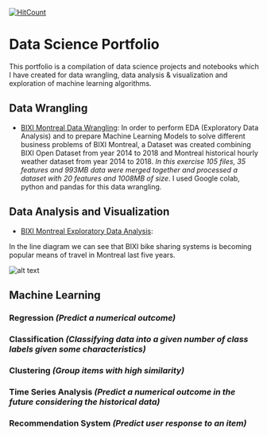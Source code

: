 [![HitCount](http://hits.dwyl.io/bmshahrier/data-science-portfolio.svg)](http://hits.dwyl.io/bmshahrier/data-science-portfolio)

# Data Science Portfolio

This portfolio is a compilation of data science projects and notebooks which I have created for data wrangling, data analysis & visualization and exploration of machine learning algorithms.

## Data Wrangling
- [BIXI Montreal Data Wrangling](https://github.com/bmshahrier/bixi-montreal/blob/master/bixi_montreal_data_wrangling.ipynb): In order to perform EDA (Exploratory Data Analysis) and to prepare Machine Learning Models to solve different business problems of BIXI Montreal, a Dataset was created combining BIXI Open Dataset from year 2014 to 2018 and Montreal historical hourly weather dataset from year 2014 to 2018. *In this exercise 105 files, 35 features and 993MB data were merged together and processed a dataset with 20 features and 1008MB of size*. I used Google colab, python and pandas for this data wrangling. 
## Data Analysis and Visualization
- [BIXI Montreal Exploratory Data Analysis](https://github.com/bmshahrier/bixi-montreal/blob/master/bixi_montreal_exploratory_data_analysis.ipynb):

In the line diagram we can see that BIXI bike sharing systems is becoming popular means of travel in Montreal last five years.

![alt text](https://github.com/bmshahrier/bixi-montreal/blob/master/images/bixi-month-week-hour.png "BIXI Monthly Weekly Hourly Trips ny Year")
## Machine Learning
### Regression *(Predict a numerical outcome)*
### Classification *(Classifying data into a given number of class labels given some characteristics)*
### Clustering *(Group items with high similarity)*
### Time Series Analysis *(Predict a numerical outcome in the future considering the historical data)*
### Recommendation System *(Predict user response to an item)*

